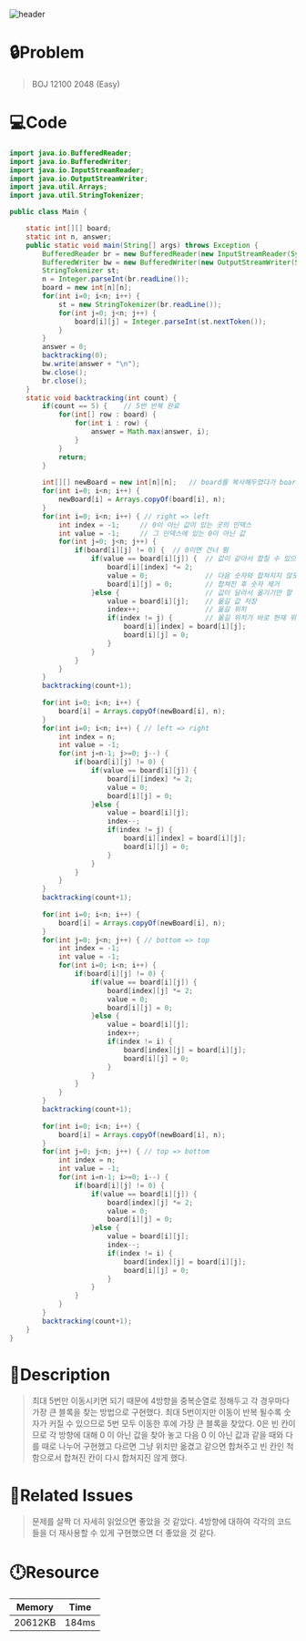 
![header](https://capsule-render.vercel.app/api?type=waving&height=200&color=0:B2E6FF,100:FFB2D6&text=BOJ%2012100&fontColor=FFFFFF&fontAlign=80&fontAlignY=35&fontSize=50)


# **🔒Problem**

> BOJ 12100 2048 (Easy)
> 

# 💻**Code**

```java
import java.io.BufferedReader;
import java.io.BufferedWriter;
import java.io.InputStreamReader;
import java.io.OutputStreamWriter;
import java.util.Arrays;
import java.util.StringTokenizer;

public class Main {

	static int[][] board;
	static int n, answer;
	public static void main(String[] args) throws Exception {
		BufferedReader br = new BufferedReader(new InputStreamReader(System.in));
		BufferedWriter bw = new BufferedWriter(new OutputStreamWriter(System.out));
		StringTokenizer st;
		n = Integer.parseInt(br.readLine());
		board = new int[n][n];
		for(int i=0; i<n; i++) {
			st = new StringTokenizer(br.readLine());
			for(int j=0; j<n; j++) {
				board[i][j] = Integer.parseInt(st.nextToken());
			}
		}
		answer = 0;
		backtracking(0);
		bw.write(answer + "\n");
		bw.close();
		br.close();
	}
	static void backtracking(int count) {
		if(count == 5) { 	// 5번 반복 완료
			for(int[] row : board) {
				for(int i : row) {
					answer = Math.max(answer, i);
				}
			}
			return;
		}
		
		int[][] newBoard = new int[n][n];	// board를 복사해두었다가 board를 원래 상태로 되돌릴때 사용
		for(int i=0; i<n; i++) {
			newBoard[i] = Arrays.copyOf(board[i], n);
		}
		for(int i=0; i<n; i++) { // right => left
			int index = -1;		// 0이 아닌 값이 있는 곳의 인덱스
			int value = -1;		// 그 인덱스에 있는 0이 아닌 값
			for(int j=0; j<n; j++) {
				if(board[i][j] != 0) {	// 0이면 건너 뜀
					if(value == board[i][j]) {	// 값이 같아서 합칠 수 있으면
						board[i][index] *= 2;	
						value = 0;				// 다음 숫자와 합쳐지지 않도록 0으로 설정 (어차피 0이면 건너뛰어서 value가 0이 되면 다음 숫자와 합쳐지지 않는다) 
						board[i][j] = 0;		// 합쳐진 후 숫자 제거
					}else {						// 값이 달라서 옮기기만 할 때
						value = board[i][j];	// 옮길 값 저장
						index++;				// 옮길 위치
						if(index != j) {		// 옮길 위치가 바로 현재 위치와 다르면
							board[i][index] = board[i][j];
							board[i][j] = 0;
						}
					}
				}
			}
		}
		backtracking(count+1);
		
		for(int i=0; i<n; i++) {
			board[i] = Arrays.copyOf(newBoard[i], n);
		}
		for(int i=0; i<n; i++) { // left => right
			int index = n;
			int value = -1;
			for(int j=n-1; j>=0; j--) {
				if(board[i][j] != 0) {
					if(value == board[i][j]) {
						board[i][index] *= 2;
						value = 0;
						board[i][j] = 0;
					}else {
						value = board[i][j];
						index--;
						if(index != j) {
							board[i][index] = board[i][j];
							board[i][j] = 0;
						}
					}
				}
			}
		}
		backtracking(count+1);
		
		for(int i=0; i<n; i++) {
			board[i] = Arrays.copyOf(newBoard[i], n);
		}
		for(int j=0; j<n; j++) { // bottom => top
			int index = -1;
			int value = -1;
			for(int i=0; i<n; i++) {
				if(board[i][j] != 0) {
					if(value == board[i][j]) {
						board[index][j] *= 2;
						value = 0;
						board[i][j] = 0;
					}else {
						value = board[i][j];
						index++;
						if(index != i) {
							board[index][j] = board[i][j];
							board[i][j] = 0;
						}
					}
				}
			}
		}
		backtracking(count+1);
		
		for(int i=0; i<n; i++) {
			board[i] = Arrays.copyOf(newBoard[i], n);
		}
		for(int j=0; j<n; j++) { // top => bottom
			int index = n;
			int value = -1;
			for(int i=n-1; i>=0; i--) {
				if(board[i][j] != 0) {
					if(value == board[i][j]) {
						board[index][j] *= 2;
						value = 0;
						board[i][j] = 0;
					}else {
						value = board[i][j];
						index--;
						if(index != i) {
							board[index][j] = board[i][j];
							board[i][j] = 0;
						}
					}
				}
			}
		}
		backtracking(count+1);
	}
}
```

# **🔑Description**

> 최대 5번만 이동시키면 되기 때문에 4방향을 중복순열로 정해두고 각 경우마다 가장 큰 블록을 찾는 방법으로 구현했다. 
최대 5번이지만 이동이 반복 될수록 숫자가 커질 수 있으므로 5번 모두 이동한 후에 가장 큰 블록을 찾았다.
0은 빈 칸이므로 각 방향에 대해 0 이 아닌 값을 찾아 놓고 다음 0 이 아닌 값과 같을 때와 다를 때로 나누어 구현했고 다르면 그냥 위치만 옮겼고 같으면 합쳐주고 빈 칸인 척 함으로서 합쳐진 칸이 다시 합쳐지진 않게 했다.
> 

# **📑Related Issues**

> 문제를 살짝 더 자세히 읽었으면 좋았을 것 같았다.
4방향에 대하여 각각의 코드들을 더 재사용할 수 있게 구현했으면 더 좋았을 것 같다.
> 

# **🕛Resource**

| Memory | Time |
| --- | --- |
| 20612KB | 184ms |